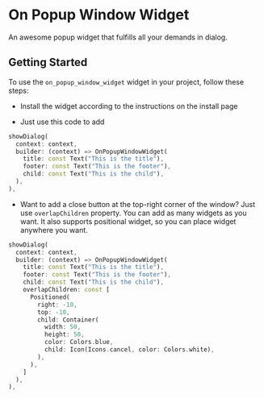 
# On Popup Window Widget

An awesome popup widget that fulfills all your demands in dialog.


## Getting Started

To use the `on_popup_window_widget` widget in your project, follow these steps:

- Install the widget according to the instructions on the install page

- Just use this code to add
```dart
showDialog(
  context: context,
  builder: (context) => OnPopupWindowWidget(
    title: const Text("This is the title"),
    footer: const Text("This is the footer"),
    child: const Text("This is the child"),
  ),
),
```

- Want to add a close button at the top-right corner of the window? Just use `overlapChildren` property. You can add as many widgets as you want. It also supports positional widget, so you can place widget anywhere you want.
```dart
showDialog(
  context: context,
  builder: (context) => OnPopupWindowWidget(
    title: const Text("This is the title"),
    footer: const Text("This is the footer"),
    child: const Text("This is the child"),
    overlapChildren: const [
      Positioned(
        right: -10,
        top: -10,
        child: Container(
          width: 50,
          height: 50,
          color: Colors.blue,
          child: Icon(Icons.cancel, color: Colors.white),
        ),
      ),
    ]
  ),
),
```

